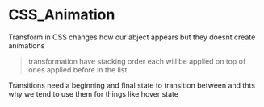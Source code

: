 # CSS_Animation



Transform in CSS changes how our abject appears but they doesnt create animations
>transformation have stacking order
>each will be applied on top of ones applied before in the list
  

  Transitions need a beginning and final state to transition between and thts why we tend to use them for things like hover state


  